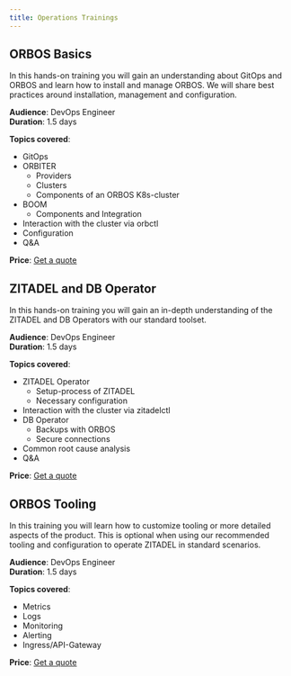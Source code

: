 ```yaml
---
title: Operations Trainings
---
```


## ORBOS Basics

In this hands-on training you will gain an understanding about GitOps and ORBOS and learn how to install and manage ORBOS. We will share best practices around installation, management and configuration.

**Audience**: DevOps Engineer  
**Duration**: 1.5 days

**Topics covered**:

* GitOps
* ORBITER
  * Providers
  * Clusters
  * Components of an ORBOS K8s-cluster
* BOOM
  * Components and Integration
* Interaction with the cluster via orbctl
* Configuration
* Q&A

**Price**: [Get a quote](https://zitadel.ch/contact)

## ZITADEL and DB Operator 

In this hands-on training you will gain an in-depth understanding of the ZITADEL and DB Operators with our standard toolset.

**Audience**: DevOps Engineer  
**Duration**: 1.5 days

**Topics covered**:

* ZITADEL Operator
  * Setup-process of ZITADEL
  * Necessary configuration
* Interaction with the cluster via zitadelctl
* DB Operator
  * Backups with ORBOS
  * Secure connections
* Common root cause analysis
* Q&A

**Price**: [Get a quote](https://zitadel.ch/contact)

## ORBOS Tooling

In this training you will learn how to customize tooling or more detailed aspects of the product. This is optional when using our recommended tooling and configuration to operate ZITADEL in standard scenarios.

**Audience**: DevOps Engineer  
**Duration**: 1.5 days

**Topics covered**:

* Metrics
* Logs
* Monitoring
* Alerting
* Ingress/API-Gateway

**Price**: [Get a quote](https://zitadel.ch/contact)
